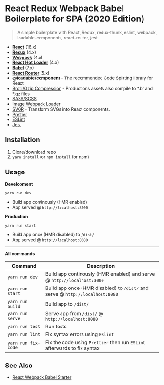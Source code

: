 # React Redux Webpack Babel Boilerplate for SPA (2020 Edition)
> A simple boilerplate with React, Redux, redux-thunk, eslint, webpack, loadable-components, react-router, jest

* **[React](https://facebook.github.io/react/)** (16.x)
* **[Redux](https://redux.js.org/)** (4.x)
* **[Webpack](https://webpack.js.org/)** (4.x)
* **[React Hot Loader](https://github.com/gaearon/react-hot-loader)** (4.x)
* **[Babel](http://babeljs.io/)** (7.x)
* **[React Router](https://github.com/ReactTraining/react-router#readme)** (5.x)
* **[@loadable/component](https://github.com/gregberge/loadable-components#readme)** - The recommended Code Splitting library for React
* [Brotli/Gzip Compression](https://github.com/webpack-contrib/compression-webpack-plugin) - Productions assets also compile to *.br and *.gz files
* [SASS/SCSS](http://sass-lang.com/)
* [Image Webpack Loader](https://github.com/tcoopman/image-webpack-loader)
* [SVGR](https://react-svgr.com/) - Transform SVGs into React components.
* [Prettier](https://github.com/prettier/prettier)
* [ESLint](https://eslint.org/)
* [Jest](https://facebook.github.io/jest/)

## Installation
1. Clone/download repo
2. `yarn install` (or `npm install` for npm)

## Usage
**Development**

`yarn run dev`

* Build app continously (HMR enabled)
* App served @ `http://localhost:3000`

**Production**

`yarn run start`

* Build app once (HMR disabled) to `/dist/`
* App served @ `http://localhost:8080`

---

**All commands**

Command | Description
--- | ---
`yarn run dev` | Build app continously (HMR enabled) and serve @ `http://localhost:3000`
`yarn run start` | Build app once (HMR disabled) to `/dist/` and serve @ `http://localhost:8080`
`yarn run build` | Build app to `/dist/`
`yarn run serve` | Serve app from `/dist/` @ `http://localhost:8080`
`yarn run test` | Run tests
`yarn run lint` | Fix syntax errors using `ESlint`
`yarn run fix-code` | Fix the code using `Prettier` then run `ESLint` afterwards to fix syntax

## See Also
* [React Webpack Babel Starter](https://github.com/vikpe/react-webpack-babel-starter)